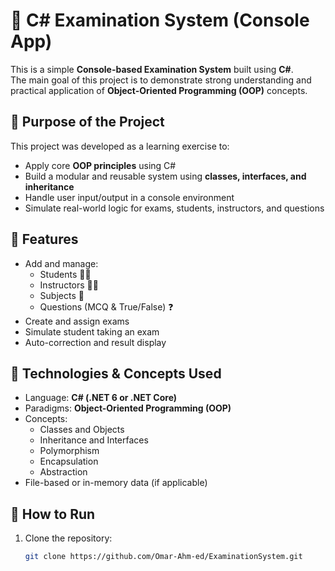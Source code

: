 # 🧠 C# Examination System (Console App)

This is a simple **Console-based Examination System** built using **C#**.  
The main goal of this project is to demonstrate strong understanding and practical application of **Object-Oriented Programming (OOP)** concepts.

## 🎯 Purpose of the Project

This project was developed as a learning exercise to:

- Apply core **OOP principles** using C#
- Build a modular and reusable system using **classes, interfaces, and inheritance**
- Handle user input/output in a console environment
- Simulate real-world logic for exams, students, instructors, and questions

## 🚀 Features

- Add and manage:
  - Students 👨‍🎓
  - Instructors 👨‍🏫
  - Subjects 📘
  - Questions (MCQ & True/False) ❓
- Create and assign exams
- Simulate student taking an exam
- Auto-correction and result display

## 🧰 Technologies & Concepts Used

- Language: **C# (.NET 6 or .NET Core)**
- Paradigms: **Object-Oriented Programming (OOP)**
- Concepts:
  - Classes and Objects
  - Inheritance and Interfaces
  - Polymorphism
  - Encapsulation
  - Abstraction
- File-based or in-memory data (if applicable)

## 🔧 How to Run

1. Clone the repository:
   ```bash
   git clone https://github.com/Omar-Ahm-ed/ExaminationSystem.git

